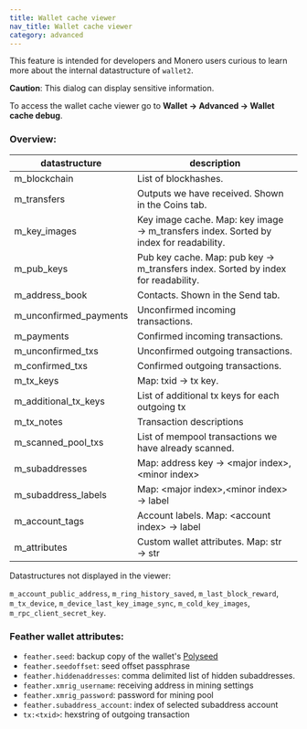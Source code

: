 ```yaml
---
title: Wallet cache viewer
nav_title: Wallet cache viewer
category: advanced
---
```


This feature is intended for developers and Monero users curious to learn more about the internal datastructure of `wallet2`.

**Caution**: This dialog can display sensitive information.

To access the wallet cache viewer go to **Wallet → Advanced → Wallet cache debug**.

### Overview:

|datastructure|description|
|-------------|-----------|
|m_blockchain|List of blockhashes. |
|m_transfers| Outputs we have received. Shown in the Coins tab. |
|m_key_images| Key image cache. Map: key image → m_transfers index. Sorted by index for readability. |
|m_pub_keys | Pub key cache. Map: pub key → m_transfers index. Sorted by index for readability. |
|m_address_book| Contacts. Shown in the Send tab. |
|m_unconfirmed_payments| Unconfirmed incoming transactions. |
|m_payments| Confirmed incoming transactions. |
|m_unconfirmed_txs | Unconfirmed outgoing transactions. |
|m_confirmed_txs | Confirmed outgoing transactions. |
|m_tx_keys | Map: txid → tx key. |
|m_additional_tx_keys | List of additional tx keys for each outgoing tx |
|m_tx_notes | Transaction descriptions |
|m_scanned_pool_txs | List of mempool transactions we have already scanned. |
|m_subaddresses| Map: address key → \<major index\>,\<minor index\> |
|m_subaddress_labels| Map: \<major index\>,\<minor index\> → label |
|m_account_tags| Account labels. Map: \<account index\> → label |
|m_attributes| Custom wallet attributes. Map: str → str |

Datastructures not displayed in the viewer:

`m_account_public_address`, `m_ring_history_saved`, `m_last_block_reward`, `m_tx_device`, `m_device_last_key_image_sync`, `m_cold_key_images`, `m_rpc_client_secret_key`.

### Feather wallet attributes:

- `feather.seed`: backup copy of the wallet's [Polyseed](seed-scheme)
- `feather.seedoffset`: seed offset passphrase
- `feather.hiddenaddresses`: comma delimited list of hidden subaddresses.
- `feather.xmrig_username`: receiving address in mining settings
- `feather.xmrig_password`: password for mining pool
- `feather.subaddress_account`: index of selected subaddress account
- `tx:<txid>`: hexstring of outgoing transaction
